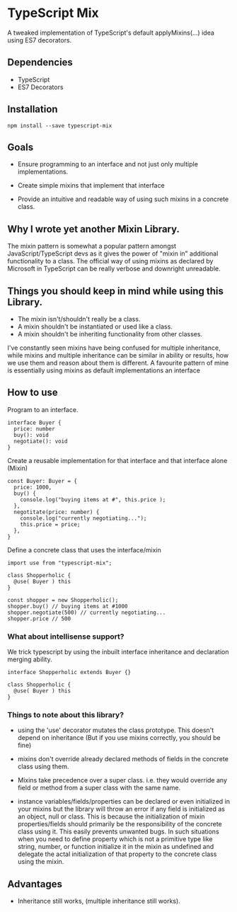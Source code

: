 # TypeScript Mix

A tweaked implementation of TypeScript's default applyMixins(...) idea using ES7 decorators. 

## Dependencies
   * TypeScript
   * ES7 Decorators
 

## Installation
```
npm install --save typescript-mix
```

## Goals

   * Ensure programming to an interface and not just only multiple implementations.

   * Create simple mixins that implement that interface

   * Provide an intuitive and readable way of using such mixins in a concrete class.


## Why I wrote yet another Mixin Library.

The mixin pattern is somewhat a popular pattern amongst JavaScript/TypeScript devs as it gives the power of "mixin in" additional functionality to a class. The official way of using mixins as declared by Microsoft in TypeScript can be really verbose and downright unreadable.

## Things you should keep in mind while using this Library.

  * The mixin isn't/shouldn't really be a class. 
  * A mixin shouldn't be instantiated or used like a class.
  * A mixin shouldn't be inheriting functionality from other classes.
  
I've constantly seen mixins have being confused for multiple inheritance, while mixins and multiple inheritance can be similar in ability or results, how we use them and reason about them is different. A favourite pattern of mine is essentially using mixins as default implementations an interface


## How to use

Program to an interface.

```
interface Buyer {
  price: number
  buy(): void
  negotiate(): void
}
```

Create a reusable implementation for that interface and that interface alone (Mixin)

```
const Buyer: Buyer = {
  price: 1000,
  buy() {
    console.log("buying items at #", this.price );
  },
  negotitate(price: number) {
    console.log("currently negotiating...");
    this.price = price;
  },
}
```

Define a concrete class that uses the interface/mixin

```
import use from "typescript-mix";

class Shopperholic {
  @use( Buyer ) this
}

const shopper = new Shopperholic();
shopper.buy() // buying items at #1000
shopper.negotiate(500) // currently negotiating...
shopper.price // 500
```

### What about intellisense support?
We trick typescript by using the inbuilt interface inheritance and declaration merging ability.
```
interface Shopperholic extends Buyer {}

class Shopperholic {
  @use( Buyer ) this
}
```

### Things to note about this library?
* using the 'use' decorator mutates the class prototype. This doesn't depend on inheritance (But if you use mixins correctly, you should be fine)

* mixins don't override already declared methods of fields in the concrete class using them.

* Mixins take precedence over a super class. i.e. they would override any field or method from a super class with the same name.

* instance variables/fields/properties can be declared or even initialized in your mixins but the library will throw an error if any field is initialized as an object, null or class. This is because the initialization of mixin properties/fields should primarily be the responsibility of the concrete class using it. This easily prevents unwanted bugs. In such situations when you need to define property which is not a primitive type like string, number, or function initialize it in the mixin as undefined and delegate the actal initialization of that property to the concrete class using the mixin.


## Advantages
   * Inheritance still works, (multiple inheritance still works).



